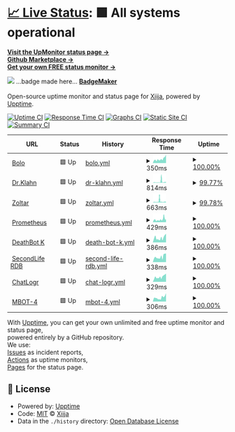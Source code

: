 # [📈 Live Status](https://Xiija.github.io/UpMonitor): <!--live status--> **🟩 All systems operational**

[**Visit the UpMonitor status page →**](https://Xiija.github.io/UpMonitor) <br>
[**Github Marketplace →**](https://github.com/marketplace)<br>
[**Get your own FREE status monitor →**](https://upptime.js.org/docs/get-started/)

 <!-- <a href="https://Xiija.github.io/UpMonitor" target="_blank" rel="noopener">**Visit the UpMonitor status page →**</a> -->

<img src="/FunkyBadge.svg"></img> ...badge made here... [**BadgeMaker**](https://codepen.io/TikiHead/full/BaaqbKg) <br> <br>
Open-source uptime monitor and status page for [Xiija](https://Xiija.github.io/UpMonitor), powered by [Upptime](https://github.com/upptime/upptime).

[![Uptime CI](https://github.com/Xiija/UpMonitor/workflows/Uptime%20CI/badge.svg)](https://github.com/Xiija/UpMonitor/actions?query=workflow%3A%22Uptime+CI%22)
[![Response Time CI](https://github.com/Xiija/UpMonitor/workflows/Response%20Time%20CI/badge.svg)](https://github.com/Xiija/UpMonitor/actions?query=workflow%3A%22Response+Time+CI%22)
[![Graphs CI](https://github.com/Xiija/UpMonitor/workflows/Graphs%20CI/badge.svg)](https://github.com/Xiija/UpMonitor/actions?query=workflow%3A%22Graphs+CI%22)
[![Static Site CI](https://github.com/Xiija/UpMonitor/workflows/Static%20Site%20CI/badge.svg)](https://github.com/Xiija/UpMonitor/actions?query=workflow%3A%22Static+Site+CI%22)
[![Summary CI](https://github.com/Xiija/UpMonitor/workflows/Summary%20CI/badge.svg)](https://github.com/Xiija/UpMonitor/actions?query=workflow%3A%22Summary+CI%22)

<!--start: status pages-->
<!-- This summary is generated by Upptime (https://github.com/upptime/upptime) -->
<!-- Do not edit this manually, your changes will be overwritten -->
<!-- prettier-ignore -->
| URL | Status | History | Response Time | Uptime |
| --- | ------ | ------- | ------------- | ------ |
| <img alt="" src="https://favicons.githubusercontent.com/bolo.tikihed.repl.co" height="13"> [Bolo](https://Bolo.tikihed.repl.co) | 🟩 Up | [bolo.yml](https://github.com/Xiija/UpMonitor/commits/HEAD/history/bolo.yml) | <details><summary><img alt="Response time graph" src="./graphs/bolo/response-time-week.png" height="20"> 350ms</summary><br><a href="https://Xiija.github.io/UpMonitor/history/bolo"><img alt="Response time 541" src="https://img.shields.io/endpoint?url=https%3A%2F%2Fraw.githubusercontent.com%2FXiija%2FUpMonitor%2FHEAD%2Fapi%2Fbolo%2Fresponse-time.json"></a><br><a href="https://Xiija.github.io/UpMonitor/history/bolo"><img alt="24-hour response time 459" src="https://img.shields.io/endpoint?url=https%3A%2F%2Fraw.githubusercontent.com%2FXiija%2FUpMonitor%2FHEAD%2Fapi%2Fbolo%2Fresponse-time-day.json"></a><br><a href="https://Xiija.github.io/UpMonitor/history/bolo"><img alt="7-day response time 350" src="https://img.shields.io/endpoint?url=https%3A%2F%2Fraw.githubusercontent.com%2FXiija%2FUpMonitor%2FHEAD%2Fapi%2Fbolo%2Fresponse-time-week.json"></a><br><a href="https://Xiija.github.io/UpMonitor/history/bolo"><img alt="30-day response time 407" src="https://img.shields.io/endpoint?url=https%3A%2F%2Fraw.githubusercontent.com%2FXiija%2FUpMonitor%2FHEAD%2Fapi%2Fbolo%2Fresponse-time-month.json"></a><br><a href="https://Xiija.github.io/UpMonitor/history/bolo"><img alt="1-year response time 576" src="https://img.shields.io/endpoint?url=https%3A%2F%2Fraw.githubusercontent.com%2FXiija%2FUpMonitor%2FHEAD%2Fapi%2Fbolo%2Fresponse-time-year.json"></a></details> | <details><summary><a href="https://Xiija.github.io/UpMonitor/history/bolo">100.00%</a></summary><a href="https://Xiija.github.io/UpMonitor/history/bolo"><img alt="All-time uptime 93.34%" src="https://img.shields.io/endpoint?url=https%3A%2F%2Fraw.githubusercontent.com%2FXiija%2FUpMonitor%2FHEAD%2Fapi%2Fbolo%2Fuptime.json"></a><br><a href="https://Xiija.github.io/UpMonitor/history/bolo"><img alt="24-hour uptime 100.00%" src="https://img.shields.io/endpoint?url=https%3A%2F%2Fraw.githubusercontent.com%2FXiija%2FUpMonitor%2FHEAD%2Fapi%2Fbolo%2Fuptime-day.json"></a><br><a href="https://Xiija.github.io/UpMonitor/history/bolo"><img alt="7-day uptime 100.00%" src="https://img.shields.io/endpoint?url=https%3A%2F%2Fraw.githubusercontent.com%2FXiija%2FUpMonitor%2FHEAD%2Fapi%2Fbolo%2Fuptime-week.json"></a><br><a href="https://Xiija.github.io/UpMonitor/history/bolo"><img alt="30-day uptime 100.00%" src="https://img.shields.io/endpoint?url=https%3A%2F%2Fraw.githubusercontent.com%2FXiija%2FUpMonitor%2FHEAD%2Fapi%2Fbolo%2Fuptime-month.json"></a><br><a href="https://Xiija.github.io/UpMonitor/history/bolo"><img alt="1-year uptime 93.06%" src="https://img.shields.io/endpoint?url=https%3A%2F%2Fraw.githubusercontent.com%2FXiija%2FUpMonitor%2FHEAD%2Fapi%2Fbolo%2Fuptime-year.json"></a></details>
| <img alt="" src="https://favicons.githubusercontent.com/dr-klahn.tikihed.repl.co" height="13"> [Dr.Klahn](https://Dr-Klahn.tikihed.repl.co) | 🟩 Up | [dr-klahn.yml](https://github.com/Xiija/UpMonitor/commits/HEAD/history/dr-klahn.yml) | <details><summary><img alt="Response time graph" src="./graphs/dr-klahn/response-time-week.png" height="20"> 814ms</summary><br><a href="https://Xiija.github.io/UpMonitor/history/dr-klahn"><img alt="Response time 429" src="https://img.shields.io/endpoint?url=https%3A%2F%2Fraw.githubusercontent.com%2FXiija%2FUpMonitor%2FHEAD%2Fapi%2Fdr-klahn%2Fresponse-time.json"></a><br><a href="https://Xiija.github.io/UpMonitor/history/dr-klahn"><img alt="24-hour response time 450" src="https://img.shields.io/endpoint?url=https%3A%2F%2Fraw.githubusercontent.com%2FXiija%2FUpMonitor%2FHEAD%2Fapi%2Fdr-klahn%2Fresponse-time-day.json"></a><br><a href="https://Xiija.github.io/UpMonitor/history/dr-klahn"><img alt="7-day response time 814" src="https://img.shields.io/endpoint?url=https%3A%2F%2Fraw.githubusercontent.com%2FXiija%2FUpMonitor%2FHEAD%2Fapi%2Fdr-klahn%2Fresponse-time-week.json"></a><br><a href="https://Xiija.github.io/UpMonitor/history/dr-klahn"><img alt="30-day response time 485" src="https://img.shields.io/endpoint?url=https%3A%2F%2Fraw.githubusercontent.com%2FXiija%2FUpMonitor%2FHEAD%2Fapi%2Fdr-klahn%2Fresponse-time-month.json"></a><br><a href="https://Xiija.github.io/UpMonitor/history/dr-klahn"><img alt="1-year response time 451" src="https://img.shields.io/endpoint?url=https%3A%2F%2Fraw.githubusercontent.com%2FXiija%2FUpMonitor%2FHEAD%2Fapi%2Fdr-klahn%2Fresponse-time-year.json"></a></details> | <details><summary><a href="https://Xiija.github.io/UpMonitor/history/dr-klahn">99.77%</a></summary><a href="https://Xiija.github.io/UpMonitor/history/dr-klahn"><img alt="All-time uptime 96.20%" src="https://img.shields.io/endpoint?url=https%3A%2F%2Fraw.githubusercontent.com%2FXiija%2FUpMonitor%2FHEAD%2Fapi%2Fdr-klahn%2Fuptime.json"></a><br><a href="https://Xiija.github.io/UpMonitor/history/dr-klahn"><img alt="24-hour uptime 100.00%" src="https://img.shields.io/endpoint?url=https%3A%2F%2Fraw.githubusercontent.com%2FXiija%2FUpMonitor%2FHEAD%2Fapi%2Fdr-klahn%2Fuptime-day.json"></a><br><a href="https://Xiija.github.io/UpMonitor/history/dr-klahn"><img alt="7-day uptime 99.77%" src="https://img.shields.io/endpoint?url=https%3A%2F%2Fraw.githubusercontent.com%2FXiija%2FUpMonitor%2FHEAD%2Fapi%2Fdr-klahn%2Fuptime-week.json"></a><br><a href="https://Xiija.github.io/UpMonitor/history/dr-klahn"><img alt="30-day uptime 99.95%" src="https://img.shields.io/endpoint?url=https%3A%2F%2Fraw.githubusercontent.com%2FXiija%2FUpMonitor%2FHEAD%2Fapi%2Fdr-klahn%2Fuptime-month.json"></a><br><a href="https://Xiija.github.io/UpMonitor/history/dr-klahn"><img alt="1-year uptime 95.91%" src="https://img.shields.io/endpoint?url=https%3A%2F%2Fraw.githubusercontent.com%2FXiija%2FUpMonitor%2FHEAD%2Fapi%2Fdr-klahn%2Fuptime-year.json"></a></details>
| <img alt="" src="https://favicons.githubusercontent.com/zoltar-12.tikihed.repl.co" height="13"> [Zoltar](https://Zoltar-12.tikihed.repl.co) | 🟩 Up | [zoltar.yml](https://github.com/Xiija/UpMonitor/commits/HEAD/history/zoltar.yml) | <details><summary><img alt="Response time graph" src="./graphs/zoltar/response-time-week.png" height="20"> 663ms</summary><br><a href="https://Xiija.github.io/UpMonitor/history/zoltar"><img alt="Response time 918" src="https://img.shields.io/endpoint?url=https%3A%2F%2Fraw.githubusercontent.com%2FXiija%2FUpMonitor%2FHEAD%2Fapi%2Fzoltar%2Fresponse-time.json"></a><br><a href="https://Xiija.github.io/UpMonitor/history/zoltar"><img alt="24-hour response time 499" src="https://img.shields.io/endpoint?url=https%3A%2F%2Fraw.githubusercontent.com%2FXiija%2FUpMonitor%2FHEAD%2Fapi%2Fzoltar%2Fresponse-time-day.json"></a><br><a href="https://Xiija.github.io/UpMonitor/history/zoltar"><img alt="7-day response time 663" src="https://img.shields.io/endpoint?url=https%3A%2F%2Fraw.githubusercontent.com%2FXiija%2FUpMonitor%2FHEAD%2Fapi%2Fzoltar%2Fresponse-time-week.json"></a><br><a href="https://Xiija.github.io/UpMonitor/history/zoltar"><img alt="30-day response time 456" src="https://img.shields.io/endpoint?url=https%3A%2F%2Fraw.githubusercontent.com%2FXiija%2FUpMonitor%2FHEAD%2Fapi%2Fzoltar%2Fresponse-time-month.json"></a><br><a href="https://Xiija.github.io/UpMonitor/history/zoltar"><img alt="1-year response time 942" src="https://img.shields.io/endpoint?url=https%3A%2F%2Fraw.githubusercontent.com%2FXiija%2FUpMonitor%2FHEAD%2Fapi%2Fzoltar%2Fresponse-time-year.json"></a></details> | <details><summary><a href="https://Xiija.github.io/UpMonitor/history/zoltar">99.78%</a></summary><a href="https://Xiija.github.io/UpMonitor/history/zoltar"><img alt="All-time uptime 99.78%" src="https://img.shields.io/endpoint?url=https%3A%2F%2Fraw.githubusercontent.com%2FXiija%2FUpMonitor%2FHEAD%2Fapi%2Fzoltar%2Fuptime.json"></a><br><a href="https://Xiija.github.io/UpMonitor/history/zoltar"><img alt="24-hour uptime 100.00%" src="https://img.shields.io/endpoint?url=https%3A%2F%2Fraw.githubusercontent.com%2FXiija%2FUpMonitor%2FHEAD%2Fapi%2Fzoltar%2Fuptime-day.json"></a><br><a href="https://Xiija.github.io/UpMonitor/history/zoltar"><img alt="7-day uptime 99.78%" src="https://img.shields.io/endpoint?url=https%3A%2F%2Fraw.githubusercontent.com%2FXiija%2FUpMonitor%2FHEAD%2Fapi%2Fzoltar%2Fuptime-week.json"></a><br><a href="https://Xiija.github.io/UpMonitor/history/zoltar"><img alt="30-day uptime 99.89%" src="https://img.shields.io/endpoint?url=https%3A%2F%2Fraw.githubusercontent.com%2FXiija%2FUpMonitor%2FHEAD%2Fapi%2Fzoltar%2Fuptime-month.json"></a><br><a href="https://Xiija.github.io/UpMonitor/history/zoltar"><img alt="1-year uptime 99.78%" src="https://img.shields.io/endpoint?url=https%3A%2F%2Fraw.githubusercontent.com%2FXiija%2FUpMonitor%2FHEAD%2Fapi%2Fzoltar%2Fuptime-year.json"></a></details>
| <img alt="" src="https://favicons.githubusercontent.com/prometheus-1.tikihed.repl.co" height="13"> [Prometheus](https://Prometheus-1.tikihed.repl.co) | 🟩 Up | [prometheus.yml](https://github.com/Xiija/UpMonitor/commits/HEAD/history/prometheus.yml) | <details><summary><img alt="Response time graph" src="./graphs/prometheus/response-time-week.png" height="20"> 429ms</summary><br><a href="https://Xiija.github.io/UpMonitor/history/prometheus"><img alt="Response time 934" src="https://img.shields.io/endpoint?url=https%3A%2F%2Fraw.githubusercontent.com%2FXiija%2FUpMonitor%2FHEAD%2Fapi%2Fprometheus%2Fresponse-time.json"></a><br><a href="https://Xiija.github.io/UpMonitor/history/prometheus"><img alt="24-hour response time 625" src="https://img.shields.io/endpoint?url=https%3A%2F%2Fraw.githubusercontent.com%2FXiija%2FUpMonitor%2FHEAD%2Fapi%2Fprometheus%2Fresponse-time-day.json"></a><br><a href="https://Xiija.github.io/UpMonitor/history/prometheus"><img alt="7-day response time 429" src="https://img.shields.io/endpoint?url=https%3A%2F%2Fraw.githubusercontent.com%2FXiija%2FUpMonitor%2FHEAD%2Fapi%2Fprometheus%2Fresponse-time-week.json"></a><br><a href="https://Xiija.github.io/UpMonitor/history/prometheus"><img alt="30-day response time 324" src="https://img.shields.io/endpoint?url=https%3A%2F%2Fraw.githubusercontent.com%2FXiija%2FUpMonitor%2FHEAD%2Fapi%2Fprometheus%2Fresponse-time-month.json"></a><br><a href="https://Xiija.github.io/UpMonitor/history/prometheus"><img alt="1-year response time 915" src="https://img.shields.io/endpoint?url=https%3A%2F%2Fraw.githubusercontent.com%2FXiija%2FUpMonitor%2FHEAD%2Fapi%2Fprometheus%2Fresponse-time-year.json"></a></details> | <details><summary><a href="https://Xiija.github.io/UpMonitor/history/prometheus">100.00%</a></summary><a href="https://Xiija.github.io/UpMonitor/history/prometheus"><img alt="All-time uptime 99.74%" src="https://img.shields.io/endpoint?url=https%3A%2F%2Fraw.githubusercontent.com%2FXiija%2FUpMonitor%2FHEAD%2Fapi%2Fprometheus%2Fuptime.json"></a><br><a href="https://Xiija.github.io/UpMonitor/history/prometheus"><img alt="24-hour uptime 100.00%" src="https://img.shields.io/endpoint?url=https%3A%2F%2Fraw.githubusercontent.com%2FXiija%2FUpMonitor%2FHEAD%2Fapi%2Fprometheus%2Fuptime-day.json"></a><br><a href="https://Xiija.github.io/UpMonitor/history/prometheus"><img alt="7-day uptime 100.00%" src="https://img.shields.io/endpoint?url=https%3A%2F%2Fraw.githubusercontent.com%2FXiija%2FUpMonitor%2FHEAD%2Fapi%2Fprometheus%2Fuptime-week.json"></a><br><a href="https://Xiija.github.io/UpMonitor/history/prometheus"><img alt="30-day uptime 100.00%" src="https://img.shields.io/endpoint?url=https%3A%2F%2Fraw.githubusercontent.com%2FXiija%2FUpMonitor%2FHEAD%2Fapi%2Fprometheus%2Fuptime-month.json"></a><br><a href="https://Xiija.github.io/UpMonitor/history/prometheus"><img alt="1-year uptime 99.74%" src="https://img.shields.io/endpoint?url=https%3A%2F%2Fraw.githubusercontent.com%2FXiija%2FUpMonitor%2FHEAD%2Fapi%2Fprometheus%2Fuptime-year.json"></a></details>
| <img alt="" src="https://favicons.githubusercontent.com/deathbot-k.tikihed.repl.co" height="13"> [DeathBot K](https://DeathBot-K.tikihed.repl.co) | 🟩 Up | [death-bot-k.yml](https://github.com/Xiija/UpMonitor/commits/HEAD/history/death-bot-k.yml) | <details><summary><img alt="Response time graph" src="./graphs/death-bot-k/response-time-week.png" height="20"> 386ms</summary><br><a href="https://Xiija.github.io/UpMonitor/history/death-bot-k"><img alt="Response time 976" src="https://img.shields.io/endpoint?url=https%3A%2F%2Fraw.githubusercontent.com%2FXiija%2FUpMonitor%2FHEAD%2Fapi%2Fdeath-bot-k%2Fresponse-time.json"></a><br><a href="https://Xiija.github.io/UpMonitor/history/death-bot-k"><img alt="24-hour response time 494" src="https://img.shields.io/endpoint?url=https%3A%2F%2Fraw.githubusercontent.com%2FXiija%2FUpMonitor%2FHEAD%2Fapi%2Fdeath-bot-k%2Fresponse-time-day.json"></a><br><a href="https://Xiija.github.io/UpMonitor/history/death-bot-k"><img alt="7-day response time 386" src="https://img.shields.io/endpoint?url=https%3A%2F%2Fraw.githubusercontent.com%2FXiija%2FUpMonitor%2FHEAD%2Fapi%2Fdeath-bot-k%2Fresponse-time-week.json"></a><br><a href="https://Xiija.github.io/UpMonitor/history/death-bot-k"><img alt="30-day response time 590" src="https://img.shields.io/endpoint?url=https%3A%2F%2Fraw.githubusercontent.com%2FXiija%2FUpMonitor%2FHEAD%2Fapi%2Fdeath-bot-k%2Fresponse-time-month.json"></a><br><a href="https://Xiija.github.io/UpMonitor/history/death-bot-k"><img alt="1-year response time 987" src="https://img.shields.io/endpoint?url=https%3A%2F%2Fraw.githubusercontent.com%2FXiija%2FUpMonitor%2FHEAD%2Fapi%2Fdeath-bot-k%2Fresponse-time-year.json"></a></details> | <details><summary><a href="https://Xiija.github.io/UpMonitor/history/death-bot-k">100.00%</a></summary><a href="https://Xiija.github.io/UpMonitor/history/death-bot-k"><img alt="All-time uptime 95.06%" src="https://img.shields.io/endpoint?url=https%3A%2F%2Fraw.githubusercontent.com%2FXiija%2FUpMonitor%2FHEAD%2Fapi%2Fdeath-bot-k%2Fuptime.json"></a><br><a href="https://Xiija.github.io/UpMonitor/history/death-bot-k"><img alt="24-hour uptime 100.00%" src="https://img.shields.io/endpoint?url=https%3A%2F%2Fraw.githubusercontent.com%2FXiija%2FUpMonitor%2FHEAD%2Fapi%2Fdeath-bot-k%2Fuptime-day.json"></a><br><a href="https://Xiija.github.io/UpMonitor/history/death-bot-k"><img alt="7-day uptime 100.00%" src="https://img.shields.io/endpoint?url=https%3A%2F%2Fraw.githubusercontent.com%2FXiija%2FUpMonitor%2FHEAD%2Fapi%2Fdeath-bot-k%2Fuptime-week.json"></a><br><a href="https://Xiija.github.io/UpMonitor/history/death-bot-k"><img alt="30-day uptime 99.97%" src="https://img.shields.io/endpoint?url=https%3A%2F%2Fraw.githubusercontent.com%2FXiija%2FUpMonitor%2FHEAD%2Fapi%2Fdeath-bot-k%2Fuptime-month.json"></a><br><a href="https://Xiija.github.io/UpMonitor/history/death-bot-k"><img alt="1-year uptime 95.00%" src="https://img.shields.io/endpoint?url=https%3A%2F%2Fraw.githubusercontent.com%2FXiija%2FUpMonitor%2FHEAD%2Fapi%2Fdeath-bot-k%2Fuptime-year.json"></a></details>
| <img alt="" src="https://favicons.githubusercontent.com/secondlife-rdb-1.tikihed.repl.co" height="13"> [SecondLife RDB](https://SecondLife-RDB-1.tikihed.repl.co) | 🟩 Up | [second-life-rdb.yml](https://github.com/Xiija/UpMonitor/commits/HEAD/history/second-life-rdb.yml) | <details><summary><img alt="Response time graph" src="./graphs/second-life-rdb/response-time-week.png" height="20"> 338ms</summary><br><a href="https://Xiija.github.io/UpMonitor/history/second-life-rdb"><img alt="Response time 770" src="https://img.shields.io/endpoint?url=https%3A%2F%2Fraw.githubusercontent.com%2FXiija%2FUpMonitor%2FHEAD%2Fapi%2Fsecond-life-rdb%2Fresponse-time.json"></a><br><a href="https://Xiija.github.io/UpMonitor/history/second-life-rdb"><img alt="24-hour response time 435" src="https://img.shields.io/endpoint?url=https%3A%2F%2Fraw.githubusercontent.com%2FXiija%2FUpMonitor%2FHEAD%2Fapi%2Fsecond-life-rdb%2Fresponse-time-day.json"></a><br><a href="https://Xiija.github.io/UpMonitor/history/second-life-rdb"><img alt="7-day response time 338" src="https://img.shields.io/endpoint?url=https%3A%2F%2Fraw.githubusercontent.com%2FXiija%2FUpMonitor%2FHEAD%2Fapi%2Fsecond-life-rdb%2Fresponse-time-week.json"></a><br><a href="https://Xiija.github.io/UpMonitor/history/second-life-rdb"><img alt="30-day response time 677" src="https://img.shields.io/endpoint?url=https%3A%2F%2Fraw.githubusercontent.com%2FXiija%2FUpMonitor%2FHEAD%2Fapi%2Fsecond-life-rdb%2Fresponse-time-month.json"></a><br><a href="https://Xiija.github.io/UpMonitor/history/second-life-rdb"><img alt="1-year response time 778" src="https://img.shields.io/endpoint?url=https%3A%2F%2Fraw.githubusercontent.com%2FXiija%2FUpMonitor%2FHEAD%2Fapi%2Fsecond-life-rdb%2Fresponse-time-year.json"></a></details> | <details><summary><a href="https://Xiija.github.io/UpMonitor/history/second-life-rdb">100.00%</a></summary><a href="https://Xiija.github.io/UpMonitor/history/second-life-rdb"><img alt="All-time uptime 99.61%" src="https://img.shields.io/endpoint?url=https%3A%2F%2Fraw.githubusercontent.com%2FXiija%2FUpMonitor%2FHEAD%2Fapi%2Fsecond-life-rdb%2Fuptime.json"></a><br><a href="https://Xiija.github.io/UpMonitor/history/second-life-rdb"><img alt="24-hour uptime 100.00%" src="https://img.shields.io/endpoint?url=https%3A%2F%2Fraw.githubusercontent.com%2FXiija%2FUpMonitor%2FHEAD%2Fapi%2Fsecond-life-rdb%2Fuptime-day.json"></a><br><a href="https://Xiija.github.io/UpMonitor/history/second-life-rdb"><img alt="7-day uptime 100.00%" src="https://img.shields.io/endpoint?url=https%3A%2F%2Fraw.githubusercontent.com%2FXiija%2FUpMonitor%2FHEAD%2Fapi%2Fsecond-life-rdb%2Fuptime-week.json"></a><br><a href="https://Xiija.github.io/UpMonitor/history/second-life-rdb"><img alt="30-day uptime 100.00%" src="https://img.shields.io/endpoint?url=https%3A%2F%2Fraw.githubusercontent.com%2FXiija%2FUpMonitor%2FHEAD%2Fapi%2Fsecond-life-rdb%2Fuptime-month.json"></a><br><a href="https://Xiija.github.io/UpMonitor/history/second-life-rdb"><img alt="1-year uptime 99.61%" src="https://img.shields.io/endpoint?url=https%3A%2F%2Fraw.githubusercontent.com%2FXiija%2FUpMonitor%2FHEAD%2Fapi%2Fsecond-life-rdb%2Fuptime-year.json"></a></details>
| <img alt="" src="https://favicons.githubusercontent.com/http-resp-6-chatlogr-1.tikihed.repl.co" height="13"> [ChatLogr](https://http-resp-6-chatLogr-1.tikihed.repl.co) | 🟩 Up | [chat-logr.yml](https://github.com/Xiija/UpMonitor/commits/HEAD/history/chat-logr.yml) | <details><summary><img alt="Response time graph" src="./graphs/chat-logr/response-time-week.png" height="20"> 329ms</summary><br><a href="https://Xiija.github.io/UpMonitor/history/chat-logr"><img alt="Response time 819" src="https://img.shields.io/endpoint?url=https%3A%2F%2Fraw.githubusercontent.com%2FXiija%2FUpMonitor%2FHEAD%2Fapi%2Fchat-logr%2Fresponse-time.json"></a><br><a href="https://Xiija.github.io/UpMonitor/history/chat-logr"><img alt="24-hour response time 443" src="https://img.shields.io/endpoint?url=https%3A%2F%2Fraw.githubusercontent.com%2FXiija%2FUpMonitor%2FHEAD%2Fapi%2Fchat-logr%2Fresponse-time-day.json"></a><br><a href="https://Xiija.github.io/UpMonitor/history/chat-logr"><img alt="7-day response time 329" src="https://img.shields.io/endpoint?url=https%3A%2F%2Fraw.githubusercontent.com%2FXiija%2FUpMonitor%2FHEAD%2Fapi%2Fchat-logr%2Fresponse-time-week.json"></a><br><a href="https://Xiija.github.io/UpMonitor/history/chat-logr"><img alt="30-day response time 341" src="https://img.shields.io/endpoint?url=https%3A%2F%2Fraw.githubusercontent.com%2FXiija%2FUpMonitor%2FHEAD%2Fapi%2Fchat-logr%2Fresponse-time-month.json"></a><br><a href="https://Xiija.github.io/UpMonitor/history/chat-logr"><img alt="1-year response time 819" src="https://img.shields.io/endpoint?url=https%3A%2F%2Fraw.githubusercontent.com%2FXiija%2FUpMonitor%2FHEAD%2Fapi%2Fchat-logr%2Fresponse-time-year.json"></a></details> | <details><summary><a href="https://Xiija.github.io/UpMonitor/history/chat-logr">100.00%</a></summary><a href="https://Xiija.github.io/UpMonitor/history/chat-logr"><img alt="All-time uptime 99.67%" src="https://img.shields.io/endpoint?url=https%3A%2F%2Fraw.githubusercontent.com%2FXiija%2FUpMonitor%2FHEAD%2Fapi%2Fchat-logr%2Fuptime.json"></a><br><a href="https://Xiija.github.io/UpMonitor/history/chat-logr"><img alt="24-hour uptime 100.00%" src="https://img.shields.io/endpoint?url=https%3A%2F%2Fraw.githubusercontent.com%2FXiija%2FUpMonitor%2FHEAD%2Fapi%2Fchat-logr%2Fuptime-day.json"></a><br><a href="https://Xiija.github.io/UpMonitor/history/chat-logr"><img alt="7-day uptime 100.00%" src="https://img.shields.io/endpoint?url=https%3A%2F%2Fraw.githubusercontent.com%2FXiija%2FUpMonitor%2FHEAD%2Fapi%2Fchat-logr%2Fuptime-week.json"></a><br><a href="https://Xiija.github.io/UpMonitor/history/chat-logr"><img alt="30-day uptime 100.00%" src="https://img.shields.io/endpoint?url=https%3A%2F%2Fraw.githubusercontent.com%2FXiija%2FUpMonitor%2FHEAD%2Fapi%2Fchat-logr%2Fuptime-month.json"></a><br><a href="https://Xiija.github.io/UpMonitor/history/chat-logr"><img alt="1-year uptime 99.67%" src="https://img.shields.io/endpoint?url=https%3A%2F%2Fraw.githubusercontent.com%2FXiija%2FUpMonitor%2FHEAD%2Fapi%2Fchat-logr%2Fuptime-year.json"></a></details>
| <img alt="" src="https://favicons.githubusercontent.com/mbot-4.tikihed.repl.co" height="13"> [MBOT-4](https://MBOT-4.tikihed.repl.co) | 🟩 Up | [mbot-4.yml](https://github.com/Xiija/UpMonitor/commits/HEAD/history/mbot-4.yml) | <details><summary><img alt="Response time graph" src="./graphs/mbot-4/response-time-week.png" height="20"> 306ms</summary><br><a href="https://Xiija.github.io/UpMonitor/history/mbot-4"><img alt="Response time 478" src="https://img.shields.io/endpoint?url=https%3A%2F%2Fraw.githubusercontent.com%2FXiija%2FUpMonitor%2FHEAD%2Fapi%2Fmbot-4%2Fresponse-time.json"></a><br><a href="https://Xiija.github.io/UpMonitor/history/mbot-4"><img alt="24-hour response time 416" src="https://img.shields.io/endpoint?url=https%3A%2F%2Fraw.githubusercontent.com%2FXiija%2FUpMonitor%2FHEAD%2Fapi%2Fmbot-4%2Fresponse-time-day.json"></a><br><a href="https://Xiija.github.io/UpMonitor/history/mbot-4"><img alt="7-day response time 306" src="https://img.shields.io/endpoint?url=https%3A%2F%2Fraw.githubusercontent.com%2FXiija%2FUpMonitor%2FHEAD%2Fapi%2Fmbot-4%2Fresponse-time-week.json"></a><br><a href="https://Xiija.github.io/UpMonitor/history/mbot-4"><img alt="30-day response time 467" src="https://img.shields.io/endpoint?url=https%3A%2F%2Fraw.githubusercontent.com%2FXiija%2FUpMonitor%2FHEAD%2Fapi%2Fmbot-4%2Fresponse-time-month.json"></a><br><a href="https://Xiija.github.io/UpMonitor/history/mbot-4"><img alt="1-year response time 478" src="https://img.shields.io/endpoint?url=https%3A%2F%2Fraw.githubusercontent.com%2FXiija%2FUpMonitor%2FHEAD%2Fapi%2Fmbot-4%2Fresponse-time-year.json"></a></details> | <details><summary><a href="https://Xiija.github.io/UpMonitor/history/mbot-4">100.00%</a></summary><a href="https://Xiija.github.io/UpMonitor/history/mbot-4"><img alt="All-time uptime 91.90%" src="https://img.shields.io/endpoint?url=https%3A%2F%2Fraw.githubusercontent.com%2FXiija%2FUpMonitor%2FHEAD%2Fapi%2Fmbot-4%2Fuptime.json"></a><br><a href="https://Xiija.github.io/UpMonitor/history/mbot-4"><img alt="24-hour uptime 100.00%" src="https://img.shields.io/endpoint?url=https%3A%2F%2Fraw.githubusercontent.com%2FXiija%2FUpMonitor%2FHEAD%2Fapi%2Fmbot-4%2Fuptime-day.json"></a><br><a href="https://Xiija.github.io/UpMonitor/history/mbot-4"><img alt="7-day uptime 100.00%" src="https://img.shields.io/endpoint?url=https%3A%2F%2Fraw.githubusercontent.com%2FXiija%2FUpMonitor%2FHEAD%2Fapi%2Fmbot-4%2Fuptime-week.json"></a><br><a href="https://Xiija.github.io/UpMonitor/history/mbot-4"><img alt="30-day uptime 58.01%" src="https://img.shields.io/endpoint?url=https%3A%2F%2Fraw.githubusercontent.com%2FXiija%2FUpMonitor%2FHEAD%2Fapi%2Fmbot-4%2Fuptime-month.json"></a><br><a href="https://Xiija.github.io/UpMonitor/history/mbot-4"><img alt="1-year uptime 91.90%" src="https://img.shields.io/endpoint?url=https%3A%2F%2Fraw.githubusercontent.com%2FXiija%2FUpMonitor%2FHEAD%2Fapi%2Fmbot-4%2Fuptime-year.json"></a></details>

<!--end: status pages-->

With [Upptime](https://upptime.js.org), you can get your own unlimited and free uptime monitor and status page,
<br>
powered entirely by a GitHub repository.<br>
We use: <br>
[Issues](https://github.com/Xiija/UpMonitor/issues) as incident reports,<br>
[Actions](https://github.com/Xiija/UpMonitor/actions) as uptime monitors,<br>
[Pages](https://Xiija.github.io/UpMonitor) for the status page.

## 📄 License

- Powered by: [Upptime](https://github.com/upptime/upptime)
- Code: [MIT](./LICENSE) © [Xiija](https://Xiija.github.io/UpMonitor)
- Data in the `./history` directory: [Open Database License](https://opendatacommons.org/licenses/odbl/1-0/)
